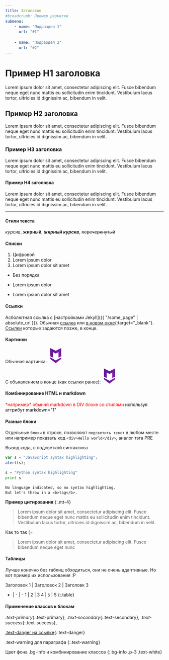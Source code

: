 ```yaml
---
title: Заголовок
#breadcrumb: Пример разметки
submenu:
    - name: "Подраздел 1"
      url: "#1"

    - name: "Подраздел 2"
      url: "#2"
---
```


# Пример H1 заголовка
Lorem ipsum dolor sit amet, consectetur adipiscing elit. Fusce bibendum neque eget nunc mattis eu sollicitudin enim tincidunt. Vestibulum lacus tortor, ultricies id dignissim ac, bibendum in velit.

## Пример H2 заголовка
Lorem ipsum dolor sit amet, consectetur adipiscing elit. Fusce bibendum neque eget nunc mattis eu sollicitudin enim tincidunt. Vestibulum lacus tortor, ultricies id dignissim ac, bibendum in velit.

### Пример H3 заголовка
Lorem ipsum dolor sit amet, consectetur adipiscing elit. Fusce bibendum neque eget nunc mattis eu sollicitudin enim tincidunt. Vestibulum lacus tortor, ultricies id dignissim ac, bibendum in velit.

#### Пример H4 заголовка
Lorem ipsum dolor sit amet, consectetur adipiscing elit. Fusce bibendum neque eget nunc mattis eu sollicitudin enim tincidunt. Vestibulum lacus tortor, ultricies id dignissim ac, bibendum in velit.

---

#### Стили текста
*курсив*, **жирный**, **_жирный курсив_**, ~~перечеркнутый~~

#### Списки
1. Цифровой
2. Lorem ipsum dolor
3. Lorem ipsum dolor sit amet

* Без порядка
- Lorem ipsum dolor
+ Lorem ipsum dolor sit amet

#### Ссылки
Асболютная ссылка с [настройками Jekyll]({{ "/some_page" | absolute_url }}). Обычная [ссылка](/ "Подсказка для ссылки") или [в новом окне](https://www.google.com){:target="_blank"}. [Ссылки][lateinit] которые задаются позже, в конце.

[lateinit]: https://github.com/adam-p/markdown-here/wiki/Markdown-Cheatsheet

#### Картинки
Обычная картинка:
![alt text](https://github.com/adam-p/markdown-here/raw/master/src/common/images/icon48.png "Подсказка")

С объявлением в конце (как ссылки ранее):
![alt text][logo]

[logo]: https://github.com/adam-p/markdown-here/raw/master/src/common/images/icon48.png "Подсказка 2"

#### Комбинирование HTML и markdown
<div markdown="1" style="color: red">
*например* обынчй markdown в DIV блоке со стилями <span style="color: black">используя аттрибут markdown="1"</span>
</div>

#### Разные блоки
Отдельные `блоки` в строке, позволяют `подсветить текст` в любом месте или например показать код `<div>Hello world</div>`, аналог тэга PRE

Вывод кода, с подсветкой синтаксиса
```javascript
var s = "JavaScript syntax highlighting";
alert(s);
```

```python
s = "Python syntax highlighting"
print s
```

```
No language indicated, so no syntax highlighting.
But let's throw in a <b>tag</b>.
```

**Пример цитирования**
{:.mt-4}
> Lorem ipsum dolor sit amet, consectetur adipiscing elit.
> Fusce bibendum neque eget nunc mattis eu sollicitudin enim tincidunt. Vestibulum lacus tortor, ultricies id dignissim ac, bibendum in velit.

Как то так (=
> Lorem ipsum dolor sit amet, consectetur adipiscing elit. Fusce bibendum neque eget nunc

#### Таблицы
Лучше конечно без таблиц обходиться, они не очень адаптивные. Но вот пример их использования :Р

Заголовок 1 | Заголовок 2 | Заголовк 3
- | - | -
1 | 2 | 3
4 | `5` | 5
{:.table}

#### Применение классов к блокам
*.text-primary*{:.text-primary}, *.text-secondary*{:.text-secondary}, *.text-success*{:.text-success},

[.text-danger на ссылкe](/){:.text-danger}

.text-warning для параграфа
{:.text-warning}

Цвет фона .bg-info и комбинирование классов
{:.bg-info .p-3 .text-white}